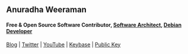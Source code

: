 ## Anuradha Weeraman
#### Free & Open Source Software Contributor, [Software Architect](https://www.linkedin.com/in/anuradha-weeraman), [Debian Developer](https://qa.debian.org/developer.php?login=anuradha)

[Blog](https://www.weeraman.com) | [Twitter](https://twitter.com/anuradha) | [YouTube](https://www.youtube.com/channel/UCCJaXCP9hRNbJ5az1PHOhtw?view_as=subscriber) | [Keybase](https://keybase.io/aweeraman) | [Public Key](https://keys.openpgp.org/vks/v1/by-fingerprint/F56B8F14E014CDEF5D047FC1636DB5A1D91860FD)
